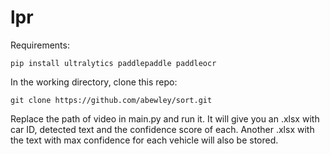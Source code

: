 # lpr

Requirements:
```
pip install ultralytics paddlepaddle paddleocr
```
In the working directory, clone this repo:
```
git clone https://github.com/abewley/sort.git
```

Replace the path of video in main.py and run it. It will give you an .xlsx with car ID, detected text and the confidence score of each. Another .xlsx with the text with max confidence for each vehicle will also be stored.
